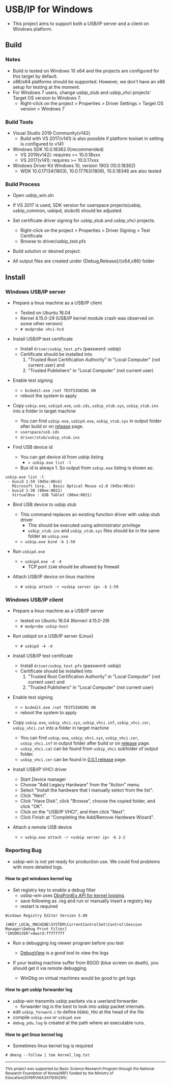 # USB/IP for Windows

- This project aims to support both a USB/IP server and a client on Windows platform.


## Build

### Notes
- Build is tested on Windows 10 x64 and the projects are configured for this target by default.
- x86/x64 platforms should be supported. However, we don't have an x86 setup for testing at the moment.
- For Windows 7 users, change usbip\_stub and usbip\_vhci projects' Target OS version to Windows 7.
  - Right-click on the project > Properties > Driver Settings > Target OS version > Windows 7

### Build Tools
- Visual Studio 2019 Community(v142)
  - Build with VS 2017(v141) is also possible if platform toolset in setting is configured to v141
- Windows SDK 10.0.18362.0(recommended)
  - VS 2019(v142): requires &gt;= 10.0.18xxx
  - VS 2017(v141): requires &gt;= 10.0.17xxx
- Windows Driver Kit Windows 10, version 1903 (10.0.18362)
  - WDK 10.0.17134(1803), 10.0.17763(1809), 10.0.18346 are also tested

### Build Process
- Open usbip_win.sln
- If VS 2017 is used, SDK version for userspace projects(usbip, usbip_common, usbipd, stubctl) should be adjusted.
- Set certificate driver signing for usbip\_stub and usbip\_vhci projects.
  - Right-click on the project > Properties > Driver Signing > Test Certificate
  - Browse to driver/usbip\_test.pfx
- Build solution or desired project.

- All output files are created under {Debug,Release}/{x64,x86} folder

## Install

### Windows USB/IP server

- Prepare a linux machine as a USB/IP client
  - Tested on Ubuntu 16.04
  - Kernel 4.15.0-29 (USB/IP kernel module crash was observed on some other version)
  - `# modprobe vhci-hcd`

- Install USB/IP test certificate
  - Install `driver/usbip_test.pfx` (password: usbip)
  - Certificate should be installed into
    1. "Trusted Root Certification Authority" in "Local Computer" (not current user) and
    2. "Trusted Publishers" in "Local Computer" (not current user)
- Enable test signing
  - `> bcdedit.exe /set TESTSIGNING ON`
  - reboot the system to apply
- Copy `usbip.exe`, `usbipd.exe`, `usb.ids`, `usbip_stub.sys`, `usbip_stub.inx` into a folder in target machine
  - You can find `usbip.exe`, `usbipd.exe`, `usbip_stub.sys` in output folder after build or on [release](https://github.com/cezanne/usbip-win/releases) page.
  - `userspace/usb.ids`
  - `driver/stub/usbip_stub.inx`
- Find USB device id
  - You can get device id from usbip listing
    - `> usbip.exe list -l`
  - Bus id is always 1. So output from `usbip.exe` listing is shown as:
```
usbip.exe list -l
 - busid 1-59 (045e:00cb)
   Microsoft Corp. : Basic Optical Mouse v2.0 (045e:00cb)
 - busid 1-30 (80ee:0021)
   VirtualBox : USB Tablet (80ee:0021)
```
- Bind USB device to usbip stub
  - This command replaces an existing function driver with usbip stub driver
    - This should be executed using administrator privilege
    - `usbip_stub.inx` and `usbip_stub.sys` files should be in the same folder as `usbip.exe`
  - `> usbip.exe bind -b 1-59`
- Run `usbipd.exe`
  - `> usbipd.exe -d -4`
	- TCP port `3240` should be allowed by firewall

- Attach USB/IP device on linux machine
  - `# usbip attach -r <usbip server ip> -b 1-59`

### Windows USB/IP client

- Prepare a linux machine as a USB/IP server
  - tested on Ubuntu 16.04 (Kernerl 4.15.0-29)
  - `# modprobe usbip-host`

- Run usbipd on a USB/IP server (Linux)
  - `# usbipd -4 -d`

- Install USB/IP test certificate
  - Install `driver/usbip_test.pfx` (password: usbip)
  - Certificate should be installed into
    1. "Trusted Root Certification Authority" in "Local Computer" (not current user) and
    2. "Trusted Publishers" in "Local Computer" (not current user)
- Enable test signing
  - `> bcdedit.exe /set TESTSIGNING ON`
  - reboot the system to apply
- Copy `usbip.exe`, `usbip_vhci.sys`, `usbip_vhci.inf`, `usbip_vhci.cer`, `usbip_vhci.cat` into a folder in target machine
  - You can find `usbip.exe`, `usbip_vhci.sys`, `usbip_vhci.cer`, `usbip_vhci.inf` in output folder after build or on [release](https://github.com/cezanne/usbip-win/releases) page.
  - `usbip_vhci.cat` can be found from `usbip_vhci` subfolder of output folder.
  - `usbip_vhci.cer` can be found in [0.0.1 release](https://github.com/cezanne/usbip-win/releases/tag/0.0.1) page.
- Install USB/IP VHCI driver
  - Start Device manager
  - Choose "Add Legacy Hardware" from the "Action" menu.
  - Select "Install the hardware that I manually select from the list".
  - Click "Next".
  - Click "Have Disk", click "Browse", choose the copied folder, and click "OK".
  - Click on the "USB/IP VHCI", and then click "Next".
  - Click Finish at "Completing the Add/Remove Hardware Wizard".
- Attach a remote USB device
  - `> usbip.exe attach -r <usbip server ip> -b 2-2`

### Reporting Bug
- usbip-win is not yet ready for production use. We could find problems with more detailed logs.

#### How to get windows kernel log
- Set registry key to enable a debug filter
  - usbip-win uses [DbgPrintEx API for kernel logging](https://docs.microsoft.com/en-us/windows-hardware/drivers/devtest/reading-and-filtering-debugging-messages).
  - save following as .reg and run or manually insert a registry key
  - restart is required
```
Windows Registry Editor Version 5.00

[HKEY_LOCAL_MACHINE\SYSTEM\CurrentControlSet\Control\Session Manager\Debug Print Filter]
"IHVDRIVER"=dword:ffffffff
```
- Run a debugging log viewer program before you test
  - [DebugView](https://docs.microsoft.com/en-us/sysinternals/downloads/debugview) is a good tool to view the logs
  
- If your testing machine suffer from BSOD (blue screen on death), you should get it via remote debugging.
  - WinDbg on virtual machines would be good to get logs

#### How to get usbip forwarder log
- usbip-win transmits usbip packets via a userland forwarder.
  - forwarder log is the best to look into usbip packet internals. 
- edit `usbip_forward.c` to define `DEBUG_PDU` at the head of the file
- compile `usbip.exe` or `usbipd.exe`
- `debug_pdu.log` is created at the path where an executable runs.  

#### How to get linux kernel log
- Sometimes linux kernel log is required
```
# dmesg --follow | tee kernel_log.txt
```

<hr>
<sub>This project was supported by Basic Science Research Program through the National Research Foundation of Korea(NRF) funded by the Ministry of Education(2016R1A6A3A11930295).</sub>
